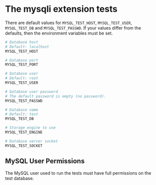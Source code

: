 # The mysqli extension tests

There are default values for `MYSQL_TEST_HOST`, `MYSQL_TEST_USER`, `MYSQL_TEST_DB` and `MYSQL_TEST_PASSWD`. If your values differ from the defaults, then the environment variables must be set.

```bash
# Database host
# Default: localhost
MYSQL_TEST_HOST

# Database port
MYSQL_TEST_PORT

# Database user
# Default: root
MYSQL_TEST_USER

# Database user password
# The default password is empty (no password).
MYSQL_TEST_PASSWD

# Database name
# Default: test
MYSQL_TEST_DB

# Storage engine to use
MYSQL_TEST_ENGINE

# Database server socket
MYSQL_TEST_SOCKET
```

## MySQL User Permissions

The MySQL user used to run the tests must have full permissions on the test database.